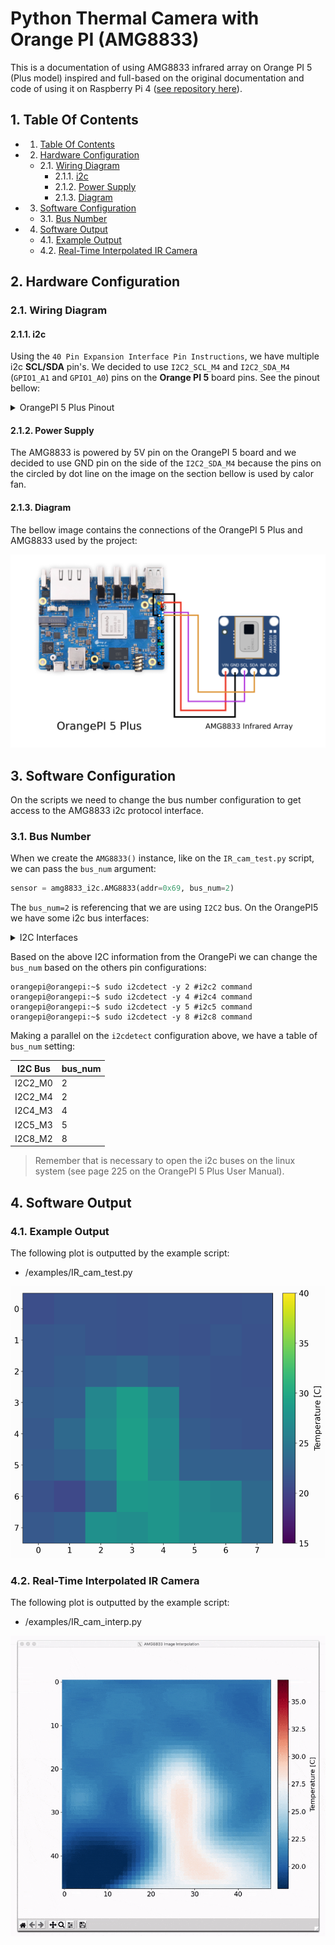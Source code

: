 # Python Thermal Camera with Orange PI (AMG8833)

This is a documentation of using AMG8833 infrared array on Orange PI 5 (Plus model) inspired and full-based on the original documentation and code of using it on Raspberry Pi 4 ([see repository here](https://github.com/makerportal/AMG8833_IR_cam)).

##  1. <a name='toc'></a>Table Of Contents

<!-- vscode-markdown-toc -->
* 1. [Table Of Contents](#toc)
* 2. [Hardware Configuration](#HardwareConfiguration)
	* 2.1. [Wiring Diagram](#WiringDiagram)
		* 2.1.1. [i2c](#i2c)
		* 2.1.2. [Power Supply](#PowerSupply)
		* 2.1.3. [Diagram](#Diagram)
* 3. [Software Configuration](#SoftwareConfiguration)
	* 3.1. [Bus Number](#BusNumber)
* 4. [Software Output](#SoftwareOutput)
	* 4.1. [Example Output](#ExampleOutput)
	* 4.2. [Real-Time Interpolated IR Camera](#Real-TimeInterpolatedIRCamera)

<!-- vscode-markdown-toc-config
	numbering=true
	autoSave=true
	/vscode-markdown-toc-config -->
<!-- /vscode-markdown-toc -->

##  2. <a name='HardwareConfiguration'></a>Hardware Configuration

###  2.1. <a name='WiringDiagram'></a>Wiring Diagram

####  2.1.1. <a name='i2c'></a>i2c

Using the `40 Pin Expansion Interface Pin Instructions`, we have multiple i2c **SCL/SDA** pin's. We decided to use `I2C2_SCL_M4` and `I2C2_SDA_M4` (`GPIO1_A1` and `GPIO1_A0`) pins on the **Orange PI 5** board pins. See the pinout bellow:

<details>
  <summary>OrangePI 5 Plus Pinout</summary>

  ![OrangePI5 Plus Pinout](./.github/pinout.png)
</details>


####  2.1.2. <a name='PowerSupply'></a>Power Supply

The AMG8833 is powered by 5V pin on the OrangePI 5 board and we decided to use GND pin on the side of the `I2C2_SDA_M4` because the pins on the circled by dot line on the image on the section bellow is used by calor fan.

####  2.1.3. <a name='Diagram'></a>Diagram

The bellow image contains the connections of the OrangePI 5 Plus and AMG8833 used by the project:

![OrangePI 5 Plus and AMG8833 Diagram](./.github/hardware.png)

##  3. <a name='SoftwareConfiguration'></a>Software Configuration

On the scripts we need to change the bus number configuration to get access to the AMG8833 i2c protocol interface.

###  3.1. <a name='BusNumber'></a>Bus Number

When we create the `AMG8833()` instance, like on the `IR_cam_test.py` script, we can pass the `bus_num` argument:

```python
sensor = amg8833_i2c.AMG8833(addr=0x69, bus_num=2)
```

The `bus_num=2` is referencing that we are using `I2C2` bus. On the OrangePI5 we have some i2c bus interfaces:

<details>
  <summary>I2C Interfaces</summary>

  | I2C bus | SDA pin  | SCL pin  | dtbo    |
  | ------- | -------- | -------- | ------- |
  | I2C2_M0 | Pin 3    | Pin 5    | i2c2-m0 |
  | I2C2_M4 | Pin 10   | Pin 8    | i2c2-m4 |
  | I2C4_M3 | Pin 22   | Pin 32   | i2c4-m3 |
  | I2C5_M3 | Pin 27   | Pin 28   | i2c5-m3 |
  | I2C8_M2 | Pin 29   | Pin 7    | i2c8-m2 |

  From the Orange PI 5 Plus documentation, we have a information about `I2C2_M0` and `I2C2_m4`:

  > I2C2_M0 and I2C2_M4 can only use one of them at the same time, and they cannot be used at the same time.
</details>

Based on the above I2C information from the OrangePi we can change the `bus_num` based on the others pin configurations:

```
orangepi@orangepi:~$ sudo i2cdetect -y 2 #i2c2 command
orangepi@orangepi:~$ sudo i2cdetect -y 4 #i2c4 command
orangepi@orangepi:~$ sudo i2cdetect -y 5 #i2c5 command
orangepi@orangepi:~$ sudo i2cdetect -y 8 #i2c8 command
```

Making a parallel on the `i2cdetect` configuration above, we have a table of `bus_num` setting:

| I2C Bus | bus_num |
| ------- | ------- |
| I2C2_M0 | 2       |
| I2C2_M4 | 2       |
| I2C4_M3 | 4       |
| I2C5_M3 | 5       |
| I2C8_M2 | 8       |

> Remember that is necessary to open the i2c buses on the linux system (see page 225 on the OrangePI 5 Plus User Manual).

##  4. <a name='SoftwareOutput'></a>Software Output

###  4.1. <a name='ExampleOutput'></a>Example Output

The following plot is outputted by the example script:
 - /examples/IR_cam_test.py

![AMG8833 Plot Test](./.github/AMG8833_IR_cam_test.png)

###  4.2. <a name='Real-TimeInterpolatedIRCamera'></a>Real-Time Interpolated IR Camera

The following plot is outputted by the example script:
 - /examples/IR_cam_interp.py

![AMG8833 Interpolated Real-Time](./.github/ir_cam_interp_video_demo.gif)
